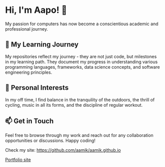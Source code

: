 # Hi, I'm Aapo! 👋

 My passion for computers has now become a conscientious academic and professional journey.

## 🌇 My Learning Journey

My repositories reflect my journey - they are not just code, but milestones in my learning path. They document my progress in understanding various programming languages, frameworks, data science concepts, and software engineering principles.

## 🌲 Personal Interests

In my off time, I find balance in the tranquility of the outdoors, the thrill of cycling, music in all its forms, and the discipline of regular workout.

## 📫 Get in Touch

Feel free to browse through my work and reach out for any collaboration opportunities or discussions. Happy coding!

Check my site: https://github.com/aamik/aamik.github.io

[Portfolio site](https://github.com/aamik/aamik.github.io)

